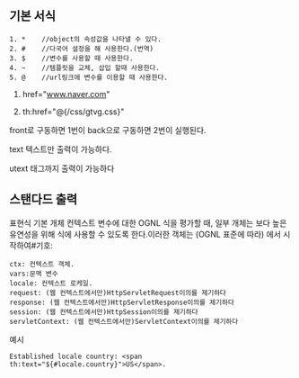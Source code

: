 <h2>기본 서식</h2>

    1. *    //object의 속성값을 나타낼 수 있다.
    2. #    //다국어 설정을 해 사용한다.(번역)
    3. $    //변수를 사용할 때 사용한다.
    4. ~    //템플릿을 교체, 삽입 할때 사용한다.
    5. @    //url링크에 변수를 이용할 때 사용한다.

1. href="www.naver.com"

2. th:href="@{/css/gtvg.css}"

front로 구동하면 1번이 back으로 구동하면 2번이 실행된다.

text 텍스트만 출력이 가능하다.

utext 태그까지 출력이 가능하다

<h2>스탠다드 출력</h2>

표현식 기본 개체 컨텍스트 변수에 대한 OGNL 식을 평가할 때, 일부 개체는 보다 높은 유연성을 위해 식에 사용할 수 있도록 한다.이러한 객체는 (OGNL 표준에 따라) 에서 시작하여#기호:

    ctx: 컨텍스트 객체.
    vars:문맥 변수
    locale: 컨텍스트 로케일.
    request: (웹 컨텍스트에서만)HttpServletRequest이의를 제기하다
    response: (웹 컨텍스트에서만)HttpServletResponse이의를 제기하다
    session: (웹 컨텍스트에서만)HttpSession이의를 제기하다
    servletContext: (웹 컨텍스트에서만)ServletContext이의를 제기하다

예시

    Established locale country: <span th:text="${#locale.country}">US</span>.

